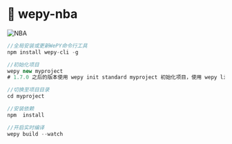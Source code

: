 # :rocket: wepy-nba

![NBA](./src/assets/images/wx.gif)

```js
//全局安装或更新WePY命令行工具
npm install wepy-cli -g

//初始化项目
wepy new myproject
# 1.7.0 之后的版本使用 wepy init standard myproject 初始化项目，使用 wepy list 查看项目模板

//切换至项目目录
cd myproject

//安装依赖
npm  install

//开启实时编译
wepy build --watch
```
